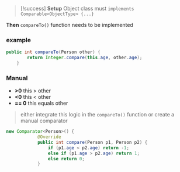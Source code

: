 >[!success] **Setup**
>Object class must `implements Comparable<ObjectType> {...}`

**Then** `compareTo()` function needs to be implemented
### example
```java
public int compareTo(Person other) {
        return Integer.compare(this.age, other.age);
    }
```

### Manual
- **>0** this > other
- **<0** this < other
- **== 0** this equals other

> either integrate this logic in the `compareTo()` function
> or create a manual comparator

```java
new Comparator<Person>() {
            @Override
            public int compare(Person p1, Person p2) {
                if (p1.age < p2.age) return -1;
                else if (p1.age > p2.age) return 1;
                else return 0;
            }
``` 

